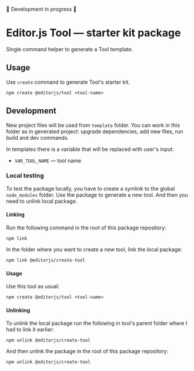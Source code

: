 🚧 Development in progress 🚧

# Editor.js Tool — starter kit package

Single command helper to generate a Tool template.

## Usage

Use `create` command to generate Tool's starter kit.

```
npm create @editorjs/tool <tool-name>
```

## Development

New project files will be used from `template` folder. You can work in this folder as in generated project: upgrade dependencies, add new files, run build and dev commands.

In templates there is a variable that will be replaced with user's input:

- `VAR_TOOL_NAME` — tool name

### Local testing

To test the package locally, you have to create a symlink to the global `node_modules` folder. Use the package to generate a new tool. And then you need to unlink local package.

#### Linking

Run the following command in the root of this package repository:

```
npm link
```

In the folder where you want to create a new tool, link the local package:

```
npm link @editorjs/create-tool
```

#### Usage

Use this tool as usual:

```
npm create @editorjs/tool <tool-name>
```

#### Unlinking

To unlink the local package run the following in tool's parent folder where I had to link it earlier:

```
npm unlink @editorjs/create-tool
```

And then unlink the package in the root of this package repository:

```
npm unlink @editorjs/create-tool
```
